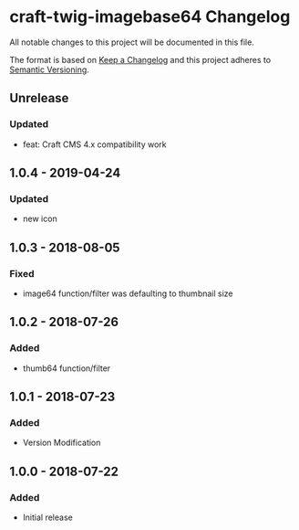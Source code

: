 # craft-twig-imagebase64 Changelog

All notable changes to this project will be documented in this file.

The format is based on [Keep a Changelog](http://keepachangelog.com/) and this project adheres to [Semantic Versioning](http://semver.org/).

## Unrelease

### Updated
- feat: Craft CMS 4.x compatibility work

## 1.0.4 - 2019-04-24
### Updated
- new icon

## 1.0.3 - 2018-08-05
### Fixed
- image64 function/filter was defaulting to thumbnail size

## 1.0.2 - 2018-07-26
### Added
- thumb64 function/filter

## 1.0.1 - 2018-07-23
### Added
- Version Modification

## 1.0.0 - 2018-07-22
### Added
- Initial release
